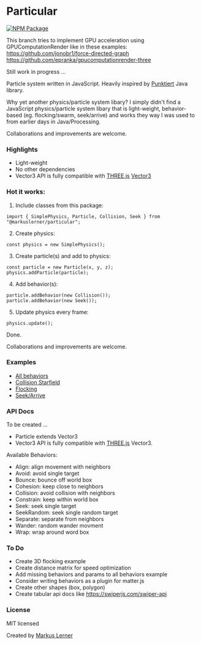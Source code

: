 # Particular

[![NPM Package](https://img.shields.io/npm/v/@markuslerner/particular.svg?style=flat)](https://www.npmjs.com/package/@markuslerner/particular)

This branch tries to implement GPU acceleration using GPUComputationRender like in these examples:
https://github.com/jonobr1/force-directed-graph
https://github.com/epranka/gpucomputationrender-three

Still work in progress ...

Particle system written in JavaScript. Heavily inspired by [Punktiert](https://github.com/djrkohler/punktiert) Java library.

Why yet another physics/particle system libary? I simply didn't find a JavaScript physics/particle system libary that is light-weight, behavior-based (eg. flocking/swarm, seek/arrive) and works they way I was used to from earlier days in Java/Processing.

Collaborations and improvements are welcome.

### Highlights

- Light-weight
- No other dependencies
- Vector3 API is fully compatible with [THREE.js](https://github.com/mrdoob/three.js/) [Vector3](https://threejs.org/docs/#api/en/math/Vector3)

### Hot it works:

1. Include classes from this package:

```
import { SimplePhysics, Particle, Collision, Seek } from "@markuslerner/particular";
```

2. Create physics:

```
const physics = new SimplePhysics();
```

3. Create particle(s) and add to physics:

```
const particle = new Particle(x, y, z);
physics.addParticle(particle);
```

4. Add behavior(s):

```
particle.addBehavior(new Collision());
particle.addBehavior(new Seek());
```

5. Update physics every frame:

```
physics.update();
```

Done.

Collaborations and improvements are welcome.

### Examples

- [All behaviors](https://dev.markuslerner.com/particular/examples/index.html)
- [Collision Starfield](https://dev.markuslerner.com/particular/examples/collision-starfield.html)
- [Flocking](https://dev.markuslerner.com/particular/examples/flocking.html)
- [Seek/Arrive](https://dev.markuslerner.com/particular/examples/seek-arrive.html)

### API Docs

To be created ...

- Particle extends Vector3
- Vector3 API is fully compatible with [THREE.js](https://github.com/mrdoob/three.js/) Vector3.

Available Behaviors:

- Align: align movement with neighbors
- Avoid: avoid single target
- Bounce: bounce off world box
- Cohesion: keep close to neighbors
- Collision: avoid collision with neighbors
- Constrain: keep within world box
- Seek: seek single target
- SeekRandom: seek single random target
- Separate: separate from neighbors
- Wander: random wander movment
- Wrap: wrap around word box

### To Do

- Create 3D flocking example
- Create distance matrix for speed optimization
- Add missing behaviors and params to all behaviors example
- Consider writing behaviors as a plugin for matter.js
- Create other shapes (box, polygon)
- Create tabular api docs like https://swiperjs.com/swiper-api

### License

MIT licensed

Created by [Markus Lerner](http://www.markuslerner.com)
